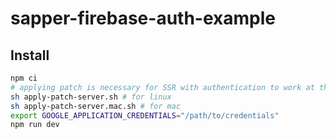 # sapper-firebase-auth-example

## Install

```bash
npm ci
# applying patch is necessary for SSR with authentication to work at this moment
sh apply-patch-server.sh # for linux
sh apply-patch-server.mac.sh # for mac
export GOOGLE_APPLICATION_CREDENTIALS="/path/to/credentials"
npm run dev
```
